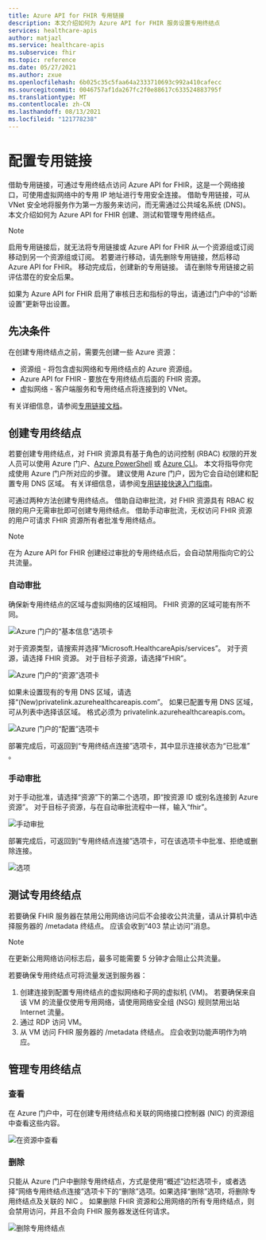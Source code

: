 ```yaml
---
title: Azure API for FHIR 专用链接
description: 本文介绍如何为 Azure API for FHIR 服务设置专用终结点
services: healthcare-apis
author: matjazl
ms.service: healthcare-apis
ms.subservice: fhir
ms.topic: reference
ms.date: 05/27/2021
ms.author: zxue
ms.openlocfilehash: 6b025c35c5faa64a2333710693c992a410cafecc
ms.sourcegitcommit: 0046757af1da267fc2f0e88617c633524883795f
ms.translationtype: MT
ms.contentlocale: zh-CN
ms.lasthandoff: 08/13/2021
ms.locfileid: "121778238"
---
```

# <a name="configure-private-link"></a>配置专用链接

借助专用链接，可通过专用终结点访问 Azure API for FHIR，这是一个网络接口，可使用虚拟网络中的专用 IP 地址进行专用安全连接。 借助专用链接，可从 VNet 安全地将服务作为第一方服务来访问，而无需通过公共域名系统 (DNS)。 本文介绍如何为 Azure API for FHIR 创建、测试和管理专用终结点。

>[!Note]
>启用专用链接后，就无法将专用链接或 Azure API for FHIR 从一个资源组或订阅移动到另一个资源组或订阅。 若要进行移动，请先删除专用链接，然后移动 Azure API for FHIR。 移动完成后，创建新的专用链接。 请在删除专用链接之前评估潜在的安全后果。
>
>如果为 Azure API for FHIR 启用了审核日志和指标的导出，请通过门户中的“诊断设置”更新导出设置。

## <a name="prerequisites"></a>先决条件

在创建专用终结点之前，需要先创建一些 Azure 资源：

- 资源组 - 将包含虚拟网络和专用终结点的 Azure 资源组。
- Azure API for FHIR - 要放在专用终结点后面的 FHIR 资源。
- 虚拟网络 - 客户端服务和专用终结点将连接到的 VNet。

有关详细信息，请参阅[专用链接文档](../../private-link/index.yml)。

## <a name="create-private-endpoint"></a>创建专用终结点

若要创建专用终结点，对 FHIR 资源具有基于角色的访问控制 (RBAC) 权限的开发人员可以使用 Azure 门户、[Azure PowerShell](../../private-link/create-private-endpoint-powershell.md) 或 [Azure CLI](../../private-link/create-private-endpoint-cli.md)。 本文将指导你完成使用 Azure 门户所对应的步骤。 建议使用 Azure 门户，因为它会自动创建和配置专用 DNS 区域。 有关详细信息，请参阅[专用链接快速入门指南](../../private-link/create-private-endpoint-portal.md)。

可通过两种方法创建专用终结点。 借助自动审批流，对 FHIR 资源具有 RBAC 权限的用户无需审批即可创建专用终结点。 借助手动审批流，无权访问 FHIR 资源的用户可请求 FHIR 资源所有者批准专用终结点。

> [!NOTE]
> 在为 Azure API for FHIR 创建经过审批的专用终结点后，会自动禁用指向它的公共流量。 

### <a name="auto-approval"></a>自动审批

确保新专用终结点的区域与虚拟网络的区域相同。 FHIR 资源的区域可能有所不同。

![Azure 门户的“基本信息”选项卡](media/private-link/private-link-portal2.png)

对于资源类型，请搜索并选择“Microsoft.HealthcareApis/services”。 对于资源，请选择 FHIR 资源。 对于目标子资源，请选择“FHIR”。

![Azure 门户的“资源”选项卡](media/private-link/private-link-portal1.png)

如果未设置现有的专用 DNS 区域，请选择“(New)privatelink.azurehealthcareapis.com”。 如果已配置专用 DNS 区域，可从列表中选择该区域。 格式必须为 privatelink.azurehealthcareapis.com。

![Azure 门户的“配置”选项卡](media/private-link/private-link-portal3.png)

部署完成后，可返回到“专用终结点连接”选项卡，其中显示连接状态为“已批准” 。

### <a name="manual-approval"></a>手动审批

对于手动批准，请选择“资源”下的第二个选项，即“按资源 ID 或别名连接到 Azure 资源”。 对于目标子资源，与在自动审批流程中一样，输入“fhir”。

![手动审批](media/private-link/private-link-manual.png)

部署完成后，可返回到“专用终结点连接”选项卡，可在该选项卡中批准、拒绝或删除连接。

![选项](media/private-link/private-link-options.png)

## <a name="test-private-endpoint"></a>测试专用终结点

若要确保 FHIR 服务器在禁用公用网络访问后不会接收公共流量，请从计算机中选择服务器的 /metadata 终结点。 应该会收到“403 禁止访问”消息。 


> [!NOTE]
> 在更新公用网络访问标志后，最多可能需要 5 分钟才会阻止公共流量。

若要确保专用终结点可将流量发送到服务器：

1. 创建连接到配置专用终结点的虚拟网络和子网的虚拟机 (VM)。 若要确保来自该 VM 的流量仅使用专用网络，请使用网络安全组 (NSG) 规则禁用出站 Internet 流量。
2. 通过 RDP 访问 VM。
3. 从 VM 访问 FHIR 服务器的 /metadata 终结点。 应会收到功能声明作为响应。

## <a name="manage-private-endpoint"></a>管理专用终结点

### <a name="view"></a>查看

在 Azure 门户中，可在创建专用终结点和关联的网络接口控制器 (NIC) 的资源组中查看这些内容。

![在资源中查看](media/private-link/private-link-view.png)

### <a name="delete"></a>删除

只能从 Azure 门户中删除专用终结点，方式是使用“概述”边栏选项卡，或者选择“网络专用终结点连接”选项卡下的“删除”选项。如果选择“删除”选项，将删除专用终结点及关联的 NIC   。 如果删除 FHIR 资源和公用网络的所有专用终结点，则会禁用访问，并且不会向 FHIR 服务器发送任何请求。

![删除专用终结点](media/private-link/private-link-delete.png)
